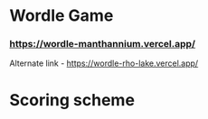 # Wordle Game
### https://wordle-manthannium.vercel.app/

Alternate link - https://wordle-rho-lake.vercel.app/ 

# Scoring scheme


